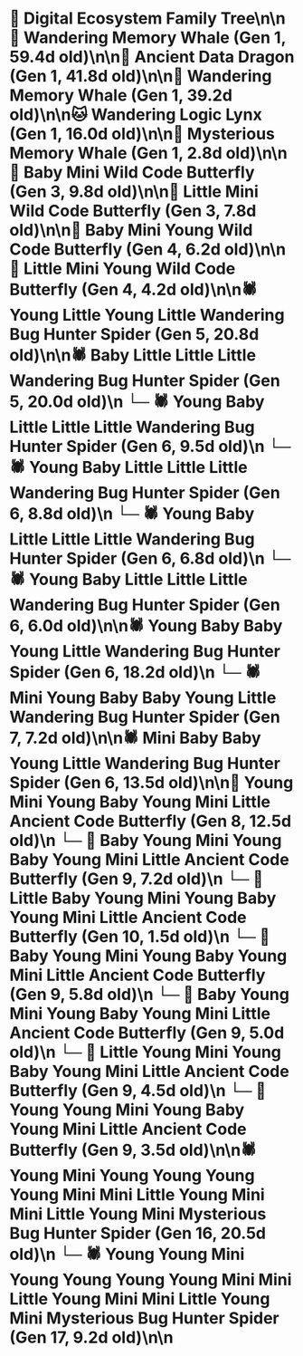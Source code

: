 # 🌳 Digital Ecosystem Family Tree\n\n🐋 Wandering Memory Whale (Gen 1, 59.4d old)\n\n🐉 Ancient Data Dragon (Gen 1, 41.8d old)\n\n🐋 Wandering Memory Whale (Gen 1, 39.2d old)\n\n🐱 Wandering Logic Lynx (Gen 1, 16.0d old)\n\n🐋 Mysterious Memory Whale (Gen 1, 2.8d old)\n\n🦋 Baby Mini Wild Code Butterfly (Gen 3, 9.8d old)\n\n🦋 Little Mini Wild Code Butterfly (Gen 3, 7.8d old)\n\n🦋 Baby Mini Young Wild Code Butterfly (Gen 4, 6.2d old)\n\n🦋 Little Mini Young Wild Code Butterfly (Gen 4, 4.2d old)\n\n🕷️ Young Little Young Little Wandering Bug Hunter Spider (Gen 5, 20.8d old)\n\n🕷️ Baby Little Little Little Wandering Bug Hunter Spider (Gen 5, 20.0d old)\n  └─ 🕷️ Young Baby Little Little Little Wandering Bug Hunter Spider (Gen 6, 9.5d old)\n  └─ 🕷️ Young Baby Little Little Little Wandering Bug Hunter Spider (Gen 6, 8.8d old)\n  └─ 🕷️ Young Baby Little Little Little Wandering Bug Hunter Spider (Gen 6, 6.8d old)\n  └─ 🕷️ Young Baby Little Little Little Wandering Bug Hunter Spider (Gen 6, 6.0d old)\n\n🕷️ Young Baby Baby Young Little Wandering Bug Hunter Spider (Gen 6, 18.2d old)\n  └─ 🕷️ Mini Young Baby Baby Young Little Wandering Bug Hunter Spider (Gen 7, 7.2d old)\n\n🕷️ Mini Baby Baby Young Little Wandering Bug Hunter Spider (Gen 6, 13.5d old)\n\n🦋 Young Mini Young Baby Young Mini Little Ancient Code Butterfly (Gen 8, 12.5d old)\n  └─ 🦋 Baby Young Mini Young Baby Young Mini Little Ancient Code Butterfly (Gen 9, 7.2d old)\n    └─ 🦋 Little Baby Young Mini Young Baby Young Mini Little Ancient Code Butterfly (Gen 10, 1.5d old)\n  └─ 🦋 Baby Young Mini Young Baby Young Mini Little Ancient Code Butterfly (Gen 9, 5.8d old)\n  └─ 🦋 Baby Young Mini Young Baby Young Mini Little Ancient Code Butterfly (Gen 9, 5.0d old)\n  └─ 🦋 Little Young Mini Young Baby Young Mini Little Ancient Code Butterfly (Gen 9, 4.5d old)\n  └─ 🦋 Young Young Mini Young Baby Young Mini Little Ancient Code Butterfly (Gen 9, 3.5d old)\n\n🕷️ Young Mini Young Young Young Young Mini Mini Little Young Mini Mini Little Young Mini Mysterious Bug Hunter Spider (Gen 16, 20.5d old)\n  └─ 🕷️ Young Young Mini Young Young Young Young Mini Mini Little Young Mini Mini Little Young Mini Mysterious Bug Hunter Spider (Gen 17, 9.2d old)\n\n